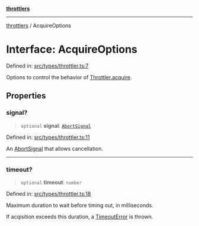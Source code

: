 [**throttlers**](../README.md)

***

[throttlers](../globals.md) / AcquireOptions

# Interface: AcquireOptions

Defined in: [src/types/throttler.ts:7](https://github.com/havelessbemore/throttlers/blob/3e64dbc7f42ad7431d8e4aaaafc9787d4a004f91/src/types/throttler.ts#L7)

Options to control the behavior of [Throttler.acquire](Throttler.md#acquire).

## Properties

### signal?

> `optional` **signal**: [`AbortSignal`](#)

Defined in: [src/types/throttler.ts:11](https://github.com/havelessbemore/throttlers/blob/3e64dbc7f42ad7431d8e4aaaafc9787d4a004f91/src/types/throttler.ts#L11)

An [AbortSignal](#) that allows cancellation.

***

### timeout?

> `optional` **timeout**: `number`

Defined in: [src/types/throttler.ts:18](https://github.com/havelessbemore/throttlers/blob/3e64dbc7f42ad7431d8e4aaaafc9787d4a004f91/src/types/throttler.ts#L18)

Maximum duration to wait before timing out, in milliseconds.

If acqisition exceeds this duration, a [TimeoutError](../classes/TimeoutError.md) is thrown.
